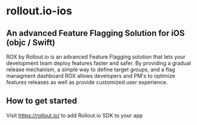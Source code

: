 rollout.io-ios
==============

## An advanced Feature Flagging Solution for iOS (objc / Swift) 
ROX by Rollout.io is an advanced Feature Flagging solution that lets your development team deploy features faster and safer. By providing a gradual release mechanism, a simple way to define target groups, and a flag managment dashboard ROX allows developers and PM's to optimize features releases as well as provide customized user experience.

## How to get started
Visit https://rollout.io/ to add Rollout.io SDK to your app
